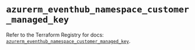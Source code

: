 # `azurerm_eventhub_namespace_customer_managed_key`

Refer to the Terraform Registry for docs: [`azurerm_eventhub_namespace_customer_managed_key`](https://registry.terraform.io/providers/hashicorp/azurerm/3.86.0/docs/resources/eventhub_namespace_customer_managed_key).
